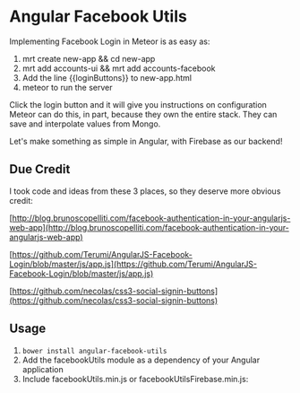 Angular Facebook Utils
===================

Implementing Facebook Login in Meteor is as easy as:

1. mrt create new-app && cd new-app
2. mrt add accounts-ui && mrt add accounts-facebook
3. Add the line {{loginButtons}} to new-app.html
4. meteor to run the server

Click the login button and it will give you instructions on configuration
Meteor can do this, in part, because they own the entire stack. They can save and interpolate values from Mongo.

Let's make something as simple in Angular, with Firebase as our backend!

Due Credit
----------

I took code and ideas from these 3 places, so they deserve more obvious credit:

[http://blog.brunoscopelliti.com/facebook-authentication-in-your-angularjs-web-app](http://blog.brunoscopelliti.com/facebook-authentication-in-your-angularjs-web-app)

[https://github.com/Terumi/AngularJS-Facebook-Login/blob/master/js/app.js](https://github.com/Terumi/AngularJS-Facebook-Login/blob/master/js/app.js)

[https://github.com/necolas/css3-social-signin-buttons](https://github.com/necolas/css3-social-signin-buttons)

Usage
-----

1. ``bower install angular-facebook-utils``
2. Add the facebookUtils module as a dependency of your Angular application
3. Include facebookUtils.min.js or facebookUtilsFirebase.min.js:
  <script src="angular-facebook-utils/src/facebookUtils.min.js></script>
4. Include facebookUtils.css:
  <link rel="stylesheet" href="angular-facebook-utils/src/styles/facebookUtils.css></link>
5. You'll have to add a channel.html for Facebook, containing the following contents:
  <script src="//connect.facebook.net/en_US/all.js"></script>